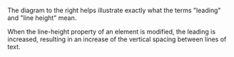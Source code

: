 The diagram to the right helps illustrate exactly what the terms "leading" and "line height" mean.

When the line-height property of an element is modified, the leading is increased, resulting in an increase of the vertical spacing between lines of text.
